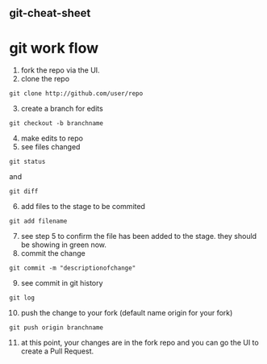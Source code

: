 ## git-cheat-sheet

# git work flow

1. fork the repo via the UI. 
2. clone the repo

```
git clone http://github.com/user/repo
```

3. create a branch for edits

```
git checkout -b branchname
```

4. make edits to repo
5. see files changed 

```
git status 
```
and 
```
git diff
```

6. add files to the stage to be commited

```
git add filename
```

7. see step 5 to confirm the file has been added to the stage. they should be showing in green now. 
8. commit the change 
```
git commit -m "descriptionofchange"
```

9. see commit in git history 
```
git log
```

10. push the change to your fork  (default name origin for your fork)
```
git push origin branchname
```

11. at this point, your changes are in the fork repo and you can go the UI to create a Pull Request. 

